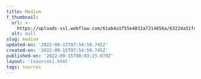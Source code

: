```yaml
---
title: Medium
f_thumbnail:
  url: >-
    https://uploads-ssl.webflow.com/61ab4a1f55e4032a7214656a/6322da51fc669906508e27d9_medium.svg
  alt: null
slug: medium
updated-on: '2022-09-15T07:54:59.745Z'
created-on: '2022-09-15T07:54:59.745Z'
published-on: '2022-09-15T08:03:25.079Z'
layout: '[sources].html'
tags: sources
---
```



